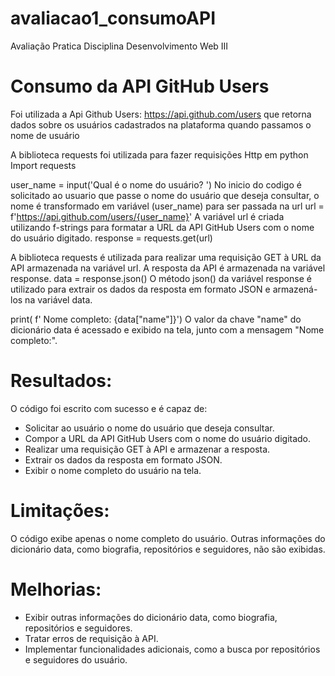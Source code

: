 # avaliacao1_consumoAPI
Avaliação Pratica Disciplina Desenvolvimento Web III
#  Consumo da API GitHub Users
Foi utilizada a Api Github Users: https://api.github.com/users que retorna dados sobre os usuários cadastrados na plataforma quando passamos o nome de usuário


 A biblioteca requests foi utilizada para fazer requisições Http em python
  Import requests

  user_name = input('Qual é o nome do usuário? ') 
  No inicio do  codigo é solicitado ao usuario que passe o nome do usuário que deseja consultar, o nome é transformado em variável (user_name) para ser passada na url
  url = f'https://api.github.com/users/{user_name}'
  A variável url é criada utilizando f-strings para formatar a URL da API GitHub Users com o nome do usuário digitado.
  response = requests.get(url)

  A biblioteca requests é utilizada para realizar uma requisição GET à URL da API armazenada na variável url. A resposta da API é armazenada na variável response.
  data = response.json()
  O método json() da variável response é utilizado para extrair os dados da resposta em formato JSON e armazená-los na variável data.

  print( f' Nome completo: {data["name"]}')
  O valor da chave "name" do dicionário data é acessado e exibido na tela, junto com a mensagem "Nome completo:".

 # Resultados:

O código foi escrito com sucesso e é capaz de:

- Solicitar ao usuário o nome do usuário que deseja consultar.
- Compor a URL da API GitHub Users com o nome do usuário digitado.
- Realizar uma requisição GET à API e armazenar a resposta.
- Extrair os dados da resposta em formato JSON.
- Exibir o nome completo do usuário na tela.
# Limitações:

O código exibe apenas o nome completo do usuário. Outras informações do dicionário data, como biografia, repositórios e seguidores, não são exibidas.

# Melhorias:

- Exibir outras informações do dicionário data, como biografia, repositórios e seguidores.
- Tratar erros de requisição à API.
- Implementar funcionalidades adicionais, como a busca por repositórios e seguidores do usuário.
